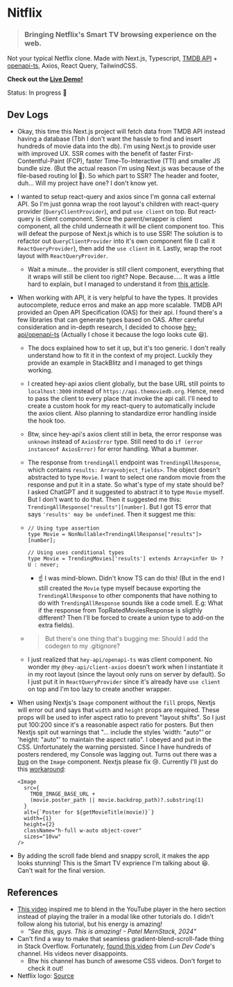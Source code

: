 # Nitflix

> ### Bringing Netflix's Smart TV browsing experience on the web.

Not your typical Netflix clone. Made with Next.js, Typescript, [TMDB API](https://developer.themoviedb.org/reference/intro/getting-started) + [openapi-ts](https://heyapi.vercel.app/), Axios, React Query, TailwindCSS.

**Check out the [Live Demo!](https://nitflix-six.vercel.app/)**

Status: In progress 🚧

## Dev Logs

- Okay, this time this Next.js project will fetch data from TMDB API instead having a database (Tbh I don't want the hassle to find and insert hundreds of movie data into the db). I'm using Next.js to provide user with improved UX. SSR comes with the benefit of faster First-Contentful-Paint (FCP), faster Time-To-Interactive (TTI) and smaller JS bundle size. (But the actual reason I'm using Next.js was because of the file-based routing lol 🤭). So which part to SSR? The header and footer, duh... Will my project have one? I don't know yet.

- I wanted to setup react-query and axios since I'm gonna call external API. So I'm just gonna wrap the root layout's children with react-query provider (`QueryClientProvider`), and put `use client` on top. But react-query is client component. Since the parent/wrapper is client component, all the child underneath it will be client component too. This will defeat the purpose of Next.js which is to use SSR! The solution is to refactor out `QueryClientProvider` into it's own component file (I call it `ReactQueryProvider`), then add the `use client` in it. Lastly, wrap the root layout with `ReactQueryProvider`.

  - Wait a minute... the provider is still client component, everything that it wraps will still be client too right? Nope. Because..... It was a little hard to explain, but I managed to understand it from [this article](https://www.joshwcomeau.com/react/server-components/#workarounds-7).

- When working with API, it is very helpful to have the types. It provides autocomplete, reduce erros and make an app more scalable. TMDB API provided an Open API Specification (OAS) for their api. I found there's a few libraries that can generate types based on OAS. After careful consideration and in-depth research, I decided to choose [hey-api/openapi-ts](https://github.com/hey-api/openapi-ts) (Actually I chose it because the logo looks cute 😆).

  - The docs explained how to set it up, but it's too generic. I don't really understand how to fit it in the context of my project. Luckily they provide an example in StackBlitz and I managed to get things working.
  - I created hey-api axios client globally, but the base URL still points to `localhost:3000` instead of `https://api.themoviedb.org`. Hence, need to pass the client to every place that invoke the api call. I'll need to create a custom hook for my react-query to automatically include the axios client. Also planning to standardize error handling inside the hook too.
  - Btw, since hey-api's axios client still in beta, the error response was `unknown` instead of `AxiosError` type. Still need to do `if (error instanceof AxiosError)` for error handling. What a bummer.
  - The response from `trendingAll` endpoint was `TrendingAllResponse`, which contains `results: Array<object_fields>`. The object doesn't abstracted to type `Movie`. I want to select one random movie from the response and put it in a state. So what's type of my state should be? I asked ChatGPT and it suggested to abstract it to type `Movie` myself. But I don't want to do that. Then it suggested me this: `TrendingAllResponse["results"][number]`. But I got TS error that says `'results' may be undefined`. Then it suggest me this:

  - ```
    // Using type assertion
    type Movie = NonNullable<TrendingAllResponse["results"]>[number];

    // Using uses conditional types
    type Movie = TrendingMovies['results'] extends Array<infer U> ? U : never;
    ```

    - ☝️ I was mind-blown. Didn't know TS can do this! (But in the end I still created the `Movie` type myself because exporting the `TrendingAllResponse` to other components that have nothing to do with `TrendingAllResponse` sounds like a code smell. E.g: What if the response from TopRatedMoviesResponse is sligthly different? Then I'll be forced to create a union type to add-on the extra fields).

  - > But there's one thing that's bugging me: Should I add the codegen to my .gitignore?

  - I just realized that `hey-api/openapi-ts` was client component. No wonder my `@hey-api/client-axios` doesn't work when I instantiate it in my root layout (since the layout only runs on server by default). So I just put it in `ReactQueryProvider` since it's already have `use client` on top and I'm too lazy to create another wrapper.

- When using Nextjs's `Image` component without the `fill` props, Nextjs will error out and says that `width` and `height` props are required. These props will be used to infer aspect ratio to prevent "layout shifts". So I just put 100:200 since it's a reasonable aspect ratio for posters. But then Nextjs spit out warnings that "... include the styles 'width: "auto"' or 'height: "auto"' to maintain the aspect ratio". I obeyed and put in the CSS. Unfortunately the warning persisted. Since I have hundreds of posters rendered, my Console was lagging out. Turns out there was a [bug](https://github.com/vercel/next.js/issues/56025) on the `Image` component. Nextjs please fix 😢. Currently I'll just do this [workaround](https://www.reddit.com/r/nextjs/comments/16yvihk/seriously_why_is_it_so_difficult_to_use_image_and/):
  ```
  <Image
    src={
      TMDB_IMAGE_BASE_URL +
      (movie.poster_path || movie.backdrop_path)?.substring(1)
    }
    alt={`Poster for ${getMovieTitle(movie)}`}
    width={1}
    height={2}
    className="h-full w-auto object-cover"
    sizes="10vw"
  />
  ```
- By adding the scroll fade blend and snappy scroll, it makes the app looks stunning! This is the Smart TV exprience I'm talking about 😆. Can't wait for the final version.

## References

- [This video](https://www.youtube.com/watch?v=4eeoleNpEL8) inspired me to blend in the YouTube player in the hero section instead of playing the trailer in a modal like other tutorials do. I didn't follow along his tutorial, but his energy is amazing!
  - _"See this, guys. This is amazing! - Patel MernStack, 2024"_
- Can't find a way to make that seamless gradient-blend-scroll-fade thing in Stack Overflow. Fortunately, [found this video](https://www.youtube.com/watch?v=mF9yOwlunWk) from _Lun Dev Code_'s channel. His videos never disappoints.
  - Btw his channel has bunch of awesome CSS videos. Don't forget to check it out!
- Netflix logo: [Source](https://www.pngwing.com/en/free-png-adjxw/download)
